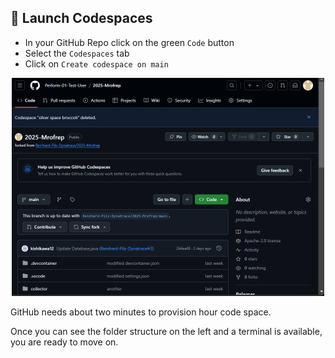 ## 📌 Launch Codespaces

- In your GitHub Repo click on the green `Code` button
- Select the `Codespaces` tab
- Click on `Create codespace on main`

<center>
<img src="../../../assets/images/01_setup_05_create_code_space.gif" alt="Create Code Space" style="width:500px; display: block; align: center" />
</center>

<br>
GitHub needs about two minutes to provision hour code space.

Once you can see the folder structure on the left and a terminal is available, you are ready to move on.